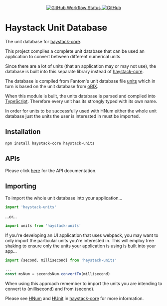 <p align="center">
  <a href="https://github.com/j2inn/haystack-units/actions/workflows/master-push.yaml">
    <img alt="GitHub Workflow Status" src="https://img.shields.io/github/workflow/status/j2inn/haystack-units/Master%20push" />
  </a>

  <a href="https://github.com/j2inn/haystack-units/blob/master/LICENSE">
    <img alt="GitHub" src="https://img.shields.io/github/license/j2inn/haystack-units" />
  </a>
</p>

# Haystack Unit Database

The unit database for [haystack-core](https://github.com/j2inn/haystack-core).

This project compiles a complete unit database that can be used an application to convert between different numerical units.

Since there are a lot of units (that an application may or may not use), the database is built into this separate library instead of [haystack-core](https://github.com/j2inn/haystack-core).

The database is compiled from Fantom's unit database file [units](https://github.com/fantom-lang/fantom/blob/master/etc/sys/units.txt) which in turn is based on the unit database from [oBIX](http://www.obix.org/).

When this module is built, the units database is parsed and compiled into [TypeScript](https://www.typescriptlang.org/). Therefore every unit has its strongly typed with its own name.

In order for units to be successfully used with HNum either the whole unit database just the units the user is interested in must be imported.

## Installation

```
npm install haystack-core haystack-units
```

## APIs

Please click [here](http://j2-docs.s3-website-us-east-1.amazonaws.com/j2inn/haystack-units/index.html) for the API documentation.

## Importing

To import the whole unit database into your application...

```typescript
import 'haystack-units'
```

...or...

```typescript
import units from 'haystack-units'
```

If you're developing an UI application that uses webpack, you may want to only import the particular units you're interested in. This will employ tree shaking to ensure only the units your application is using is built into your app...

```typescript
import {second, millisecond} from 'haystack-units'

...
const msNum = secondsNum.convertTo(millisecond)
```

When using this approach remember to import the units you are intending to convert to (millisecond) and from (second).

Please see [HNum](https://github.com/j2inn/haystack-core/blob/master/src/core/HNum.ts) and [HUnit](https://github.com/j2inn/haystack-core/blob/master/src/core/HUnit.ts) in [haystack-core](https://github.com/j2inn/haystack-core) for more information.
